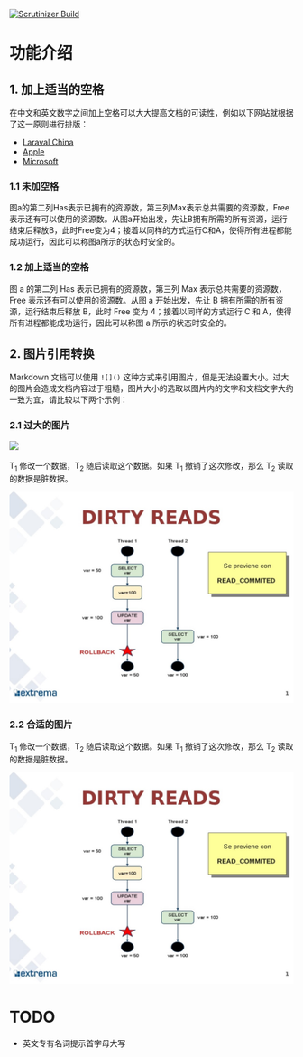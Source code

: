 
[![Scrutinizer Build](https://img.shields.io/scrutinizer/build/g/filp/whoops.svg)](https://github.com/CyC2018/Text-Typesetting)

# 功能介绍

## 1. 加上适当的空格

在中文和英文数字之间加上空格可以大大提高文档的可读性，例如以下网站就根据了这一原则进行排版：

- [Laraval China](https://laravel-china.org/)
- [Apple](https://www.apple.com/cn/)
- [Microsoft](https://www.microsoft.com/zh-cn/)

### 1.1 未加空格

图a的第二列Has表示已拥有的资源数，第三列Max表示总共需要的资源数，Free表示还有可以使用的资源数。从图a开始出发，先让B拥有所需的所有资源，运行结束后释放B，此时Free变为4；接着以同样的方式运行C和A，使得所有进程都能成功运行，因此可以称图a所示的状态时安全的。

### 1.2 加上适当的空格

图 a 的第二列 Has 表示已拥有的资源数，第三列 Max 表示总共需要的资源数，Free 表示还有可以使用的资源数。从图 a 开始出发，先让 B 拥有所需的所有资源，运行结束后释放 B，此时 Free 变为 4；接着以同样的方式运行 C 和 A，使得所有进程都能成功运行，因此可以称图 a 所示的状态时安全的。

## 2. 图片引用转换

Markdown 文档可以使用 `![]()` 这种方式来引用图片，但是无法设置大小。过大的图片会造成文档内容过于粗糙，图片大小的选取以图片内的文字和文档文字大约一致为宜，请比较以下两个示例：

### 2.1 过大的图片

![](1.png)

T<sub>1</sub> 修改一个数据，T<sub>2</sub> 随后读取这个数据。如果 T<sub>1</sub> 撤销了这次修改，那么 T<sub>2</sub> 读取的数据是脏数据。

<img src="pics/1.jpg" width="1400"/>

### 2.2 合适的图片

T<sub>1</sub> 修改一个数据，T<sub>2</sub> 随后读取这个数据。如果 T<sub>1</sub> 撤销了这次修改，那么 T<sub>2</sub> 读取的数据是脏数据。

<img src="pics/1.jpg" width="800"/>

# TODO

- 英文专有名词提示首字母大写
